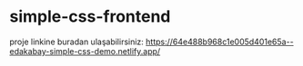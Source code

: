 # simple-css-frontend
proje linkine buradan ulaşabilirsiniz:
https://64e488b968c1e005d401e65a--edakabay-simple-css-demo.netlify.app/
